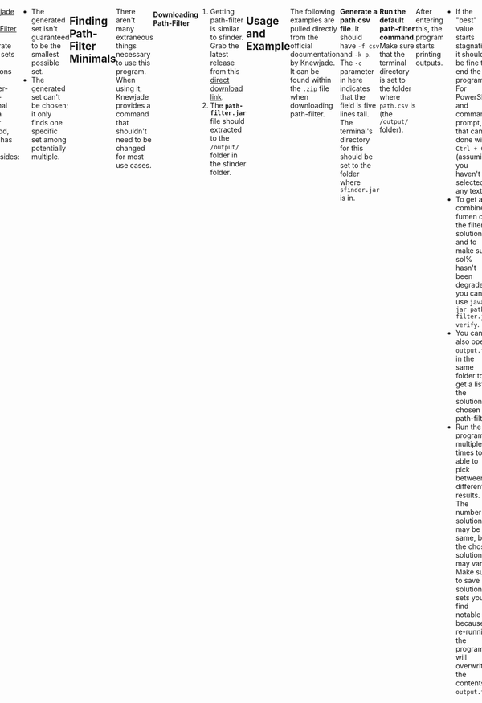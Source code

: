 ```yaml
---
title: Path-Filter Minimals
tags:
- Guide
- Minimals
- Solution Finder
---
```

<meta name="description" content="Description, installation, and usage of a program to find a small covering set for a setup with Knewjade's Path-Filter." />
<style>
header{max-width: 700px; left: 50%; transform: translateX(-50%); padding: 0 2em;}
body{display: flex; justify-content: center;}
.singlePage{width: -webkit-fill-available; max-width: 700px;}
</style>

## Path-Filter Minimals
The output from this **may be bigger than the smallest possible set**, but the difference can be marginal (one or two solves) as a trade-off for being able to find small solution sets quickly for setups whose strict minimals can't be found within a reasonable timeframe.

[Knewjade](https://github.com/knewjade/) made [Path-Filter](https://github.com/knewjade/path-filter/) to generate small sets of solutions like sfinder-strict-minimal with a faster method, but it has some downsides:
- The generated set isn't guaranteed to be the smallest possible set.
- The generated set can't be chosen; it only finds one specific set among potentially multiple.
___
## Finding Path-Filter Minimals
There aren't many extraneous things necessary to use this program. When using it, Knewjade provides a command that shouldn't need to be changed for most use cases.
```{title="Default Path-Filter Command"}
java -jar path-filter.jar 5.0 1.0 3.0 300000
```

#### Downloading Path-Filter
1. Getting path-filter is similar to sfinder. Grab the latest release from this [direct download link](https://github.com/knewjade/path-filter/releases/download/v1.130/path-filter-1.130.zip).
2. The **`path-filter.jar`** file should extracted to the `/output/` folder in the sfinder folder.
___
## Usage and Example
The following examples are pulled directly from the official documentation by Knewjade. It can be found within the `.zip` file when downloading path-filter.

**Generate a path.csv file**. It should have `-f csv` and `-k p`. The `-c` parameter in here indicates that the field is five lines tall. The terminal's directory for this should be set to the folder where `sfinder.jar` is in.
```{title="Example Path Command"}
java -jar sfinder.jar path -t v115@zgB8EeE8EeE8FeF8CeC8JeAgH -p '*! -f csv -k p -c 5
```
**Run the default path-filter command**. Make sure that the terminal directory is set to the folder where `path.csv` is (the `/output/` folder).
```{title="Default Path-Filter Command"}
java -jar path-filter.jar 5.0 1.0 3.0 300000
```
After entering this, the program starts printing outputs.
- If the "best" value starts stagnating, it should be fine to end the program. For PowerShell and command prompt, that can be done with `Ctrl + C` (assuming you haven't selected any text).
- To get a combined fumen of the filtered solutions and to make sure sol% hasn't been degraded, you can use `java -jar path-filter.jar verify`.
- You can also open `output.txt` in the same folder to get a list of the solutions chosen by path-filter.
- Run the program multiple times to be able to pick between different results. The number of solutions may be the same, but the chosen solutions may vary. Make sure to save solution sets you find notable because re-running the program will overwrite the contents of `output.txt`.

This is the final output I chose. It has 27 solutions.
<br>
<div style="text-align: center">
<fumen src="v115@zgB8Q4ywwhE8R4RpwhE8g0Q4RpwhE8i0ilF8wwglwh?C8JeAgH" size=10 clipboard="false"></fumen>
<fumen src="v115@zgB8Q4zhE8R4ywE8ilBtE8glQ4g0wwBtF8i0C8JeAg?H" size=10 clipboard="false"></fumen>
<fumen src="v115@zgB8Rpi0E8RpBtg0E8ilBtE8glywR4F8wwR4C8JeAg?H" size=10 clipboard="false"></fumen>
<fumen src="v115@zgB8RpywE8RpglwwAtE8ilBtE8i0AtR4F8g0R4C8Je?AgH" size=10 clipboard="false"></fumen>
<fumen src="v115@zgB8RpywE8ilBtE8glzhE8Rpg0wwBtF8i0C8JeAgH" size=10 clipboard="false"></fumen>
<fumen src="v115@zgB8g0ywAtE8i0BtE8RpwwAtglE8RpzhF8ilC8JeAg?H" size=10 clipboard="false"></fumen>
<fumen src="v115@zgB8g0zhE8i0RpE8ilRpE8glywR4F8wwR4C8JeAgH" size=10 clipboard="false"></fumen>
<fumen src="v115@zgB8glQ4g0BtE8glR4RpE8hlQ4RpE8zhBtF8i0C8Je?AgH" size=10 clipboard="false"></fumen>
<fumen src="v115@zgB8h0AtRpE8g0BtRpE8g0AtilE8zhR4F8glR4C8Je?AgH" size=10 clipboard="false"></fumen>
<fumen src="v115@zgB8h0ywE8g0RpwwglE8g0RpBtE8zhBtF8ilC8JeAg?H" size=10 clipboard="false"></fumen>
<fumen src="v115@zgB8h0ywE8hlwhRpE8g0glwhRpE8g0glwhwwR4F8wh?R4C8JeAgH" size=10 clipboard="false"></fumen>
<fumen src="v115@zgB8i0R4E8zhglE8RpR4glE8RpBthlF8g0BtC8JeAg?H" size=10 clipboard="false"></fumen>
<fumen src="v115@zgB8i0hlE8zhglE8Rpg0AtglE8RpBtR4F8AtR4C8Je?AgH" size=10 clipboard="false"></fumen>
<fumen src="v115@zgB8ilR4E8glzhE8RpR4wwE8Rpg0ywF8i0C8JeAgH" size=10 clipboard="false"></fumen>
<fumen src="v115@zgB8ilRpE8glAtg0RpE8Bti0E8AtywR4F8wwR4C8Je?AgH" size=10 clipboard="false"></fumen>
<fumen src="v115@zgB8whBtRpE8whglg0RpE8whgli0E8whhlywF8Btww?C8JeAgH" size=10 clipboard="false"></fumen>
<fumen src="v115@zgB8whQ4BtwwE8whR4xwE8whRpg0wwE8whRpi0F8Q4?BtC8JeAgH" size=10 clipboard="false"></fumen>
<fumen src="v115@zgB8whQ4ywE8whR4wwglE8whg0Q4BtE8whi0BtF8il?C8JeAgH" size=10 clipboard="false"></fumen>
<fumen src="v115@zgB8whg0ilE8whi0AtE8whRpBtE8whRpAtR4F8glR4?C8JeAgH" size=10 clipboard="false"></fumen>
<fumen src="v115@zgB8whh0R4E8whg0R4glE8whg0BtglE8whywhlF8ww?BtC8JeAgH" size=10 clipboard="false"></fumen>
<fumen src="v115@zgB8whh0hlE8whg0RpglE8whg0RpglE8whBtywF8Bt?wwC8JeAgH" size=10 clipboard="false"></fumen>
<fumen src="v115@zgB8whh0hlE8whg0RpglE8whg0RpglE8whywR4F8ww?R4C8JeAgH" size=10 clipboard="false"></fumen>
<fumen src="v115@zgB8whilwwE8whRpxwE8whRpAtwwE8whglBtR4F8At?R4C8JeAgH" size=10 clipboard="false"></fumen>
<fumen src="v115@zgB8ywRpE8ilRpE8glwwg0BtE8zhBtF8i0C8JeAgH" size=10 clipboard="false"></fumen>
<fumen src="v115@zgB8zhglE8h0ilE8g0RpR4E8g0RpywF8R4wwC8JeAg?H" size=10 clipboard="false"></fumen>
<fumen src="v115@zgB8zhglE8h0ywE8g0RpBtE8g0RpwwBtF8ilC8JeAg?H" size=10 clipboard="false"></fumen>
<fumen src="v115@zgB8zhglE8i0R4E8Rpg0BtE8RpR4BtF8ilC8JeAgH" size=10 clipboard="false"></fumen>
</div>
<hr>
<div class="credits">
	<div class="stat">
		<h4>Credits</h4>
		<ul>
			<li><strong>Writer</strong>: Hsterts</li>
			<li><strong>Consultation</strong>: Marfung37, smdbs, torchlight</li>
		</ul>
		<h4>References</h4>
		<ul>
			<li>
                <strong>Save Minimals</strong>: <a href="https://github.com/marfung27/">Marfung37</a><br>
                <ul><li><a href="https://github.com/marfung37/PC-Saves-Get/">PC-Saves-Get</a></li></ul>
            </li>
		</ul>
	</div>
</div>
